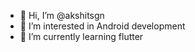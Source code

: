 - 👋 Hi, I’m @akshitsgn
- 👀 I’m interested in Android development 
- 🌱 I’m currently learning flutter

